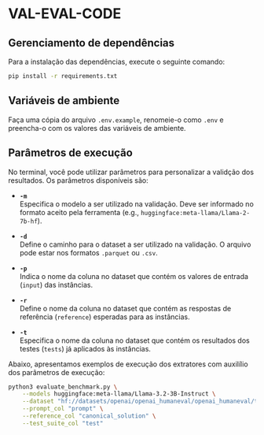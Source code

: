 # VAL-EVAL-CODE

## Gerenciamento de dependências

Para a instalação das dependências, execute o seguinte comando:
```bash
pip install -r requirements.txt
```

## Variáveis de ambiente

Faça uma cópia do arquivo `.env.example`, renomeie-o como `.env` e preencha-o com os valores das variáveis de ambiente.

## Parâmetros de execução

No terminal, você pode utilizar parâmetros para personalizar a validção dos resultados. Os parâmetros disponíveis são:

- **`-m`**  
  Especifica o modelo a ser utilizado na validação. Deve ser informado no formato aceito pela ferramenta (e.g., `huggingface:meta-llama/Llama-2-7b-hf`).  

- **`-d`**  
  Define o caminho para o dataset a ser utilizado na validação. O arquivo pode estar nos formatos `.parquet` ou `.csv`.  

- **`-p`**  
  Indica o nome da coluna no dataset que contém os valores de entrada (`input`) das instâncias.  

- **`-r`**  
  Define o nome da coluna no dataset que contém as respostas de referência (`reference`) esperadas para as instâncias.  

- **`-t`**  
  Especifica o nome da coluna no dataset que contém os resultados dos testes (`tests`) já aplicados às instâncias.  

Abaixo, apresentamos exemplos de execução dos extratores com auxilílio dos parâmetros de execução:

```bash
python3 evaluate_benchmark.py \
    --models huggingface:meta-llama/Llama-3.2-3B-Instruct \
    --dataset "hf://datasets/openai/openai_humaneval/openai_humaneval/test-00000-of-00001.parquet" \
    --prompt_col "prompt" \
    --reference_col "canonical_solution" \
    --test_suite_col "test"
```
